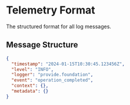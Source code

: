 # Telemetry Format

The structured format for all log messages.

## Message Structure

```json
{
  "timestamp": "2024-01-15T10:30:45.123456Z",
  "level": "INFO",
  "logger": "provide.foundation",
  "event": "operation_completed",
  "context": {},
  "metadata": {}
}
```
